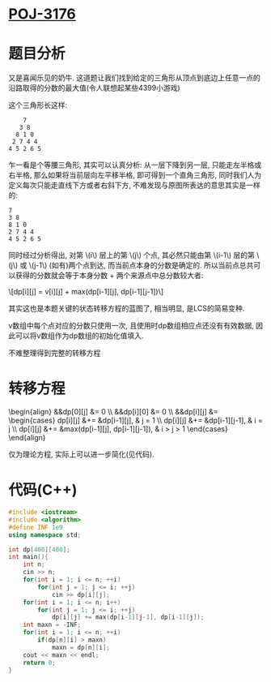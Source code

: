 # [POJ-3176](http://poj.org/problem?id=3176)
# 题目分析
又是喜闻乐见的奶牛. 这道题让我们找到给定的三角形从顶点到底边上任意一点的沿路取得的分数的最大值(令人联想起某些4399小游戏)

这个三角形长这样:
```text
    7
   3 8
  8 1 0
 2 7 4 4
4 5 2 6 5
```

乍一看是个等腰三角形, 其实可以认真分析: 从一层下降到另一层, 只能走左半格或右半格, 那么如果将当前层向左平移半格, 即可得到一个直角三角形, 同时我们人为定义每次只能走直线下方或者右斜下方, 不难发现与原图所表达的意思其实是一样的:
```text
7
3 8
8 1 0
2 7 4 4
4 5 2 6 5
```

<p>
同时经过分析得出, 对第 \(i\) 层上的第 \(j\) 个点, 其必然只能由第 \(i-1\) 层的第 \(j\) 或 \(j-1\) (如有)两个点到达, 而当前点本身的分数是确定的. 所以当前点总共可以获得的分数就会等于本身分数 + 两个来源点中总分数较大者:
</p>
<latex>
\[dp[i][j] = v[i][j] + max(dp[i-1][j], dp[i-1][j-1])\]
</latex>

其实这也是本题关键的状态转移方程的蓝图了, 相当明显, 是LCS的简易变种.

v数组中每个点对应的分数只使用一次, 且使用时dp数组相应点还没有有效数据, 因此可以将v数组作为dp数组的初始化值填入.

不难整理得到完整的转移方程

# 转移方程
<latex>
\begin{align}
&&dp[0][j] &= 0 \\
&&dp[i][0] &= 0 \\
&&dp[i][j] &= \begin{cases}
	dp[i][j] &+= &dp[i-1][j],                       & j = 1 \\
	dp[i][j] &+= &dp[i-1][j-1],                     & i = j \\
	dp[i][j] &+= &max(dp[i-1][j], dp[i-1][j-1]),    & i > j > 1
	\end{cases}
\end{align}
</latex>

仅为理论方程, 实际上可以进一步简化(见代码).

# 代码(C++)

```cpp
#include <iostream>
#include <algorithm>
#define INF 1e9
using namespace std;

int dp[400][400];
int main(){
	int n;
	cin >> n;
	for(int i = 1; i <= n; ++i)
		for(int j = 1; j <= i; ++j)
			cin >> dp[i][j];
	for(int i = 1; i <= n; i++)
		for(int j = 1; j <= i; ++j)
			dp[i][j] += max(dp[i-1][j-1], dp[i-1][j]);
	int maxn = -INF;
	for(int i = 1; i <= n; ++i)
		if(dp[n][i] > maxn)
			maxn = dp[n][i];
	cout << maxn << endl;
	return 0;
}
```
